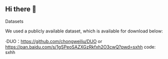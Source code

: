 ## Hi there 👋

Datasets

We used a publicly available dataset, which is available for download below:

·DUO：https://github.com/chongweiliu/DUO  or https://pan.baidu.com/s/1gSPeoSAZXGzRkfxh2O3cwQ?pwd=sxhh code: sxhh 
